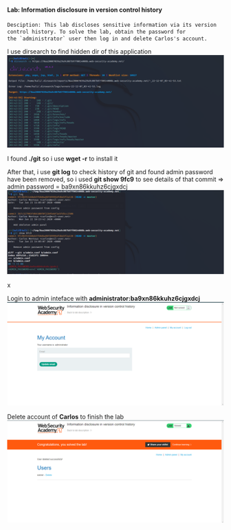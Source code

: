 #### Lab: Information disclosure in version control history

	Desciption: This lab discloses sensitive information via its version control history. To solve the lab, obtain the password for the `administrator` user then log in and delete Carlos's account.

I use dirsearch to find hidden dir of this application
![](../../Img_note/Pasted%20image%2020221207154557.png)

I found **./git** so i use **wget -r** to install it

After that, i use **git log** to check history of git and found admin password have been removed, so i used **git show 9fc9** to see details of that commit
=> admin password = ba9xn86kkuhz6cjgxdcj
![](../../Img_note/Pasted%20image%2020221207161806.png)

x

Login to admin inteface with **administrator:ba9xn86kkuhz6cjgxdcj**
![](../../Img_note/Pasted%20image%2020221207161939.png)


Delete account of **Carlos** to finish the lab
![](../../Img_note/Pasted%20image%2020221207161959.png)
